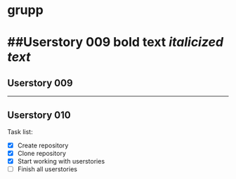 # grupp

##Userstory 009
**bold text** *italicized text*
=======
## Userstory 009

---

## Userstory 010

Task list:
- [x] Create repository
- [x] Clone repository
- [x] Start working with userstories
- [ ] Finish all userstories
